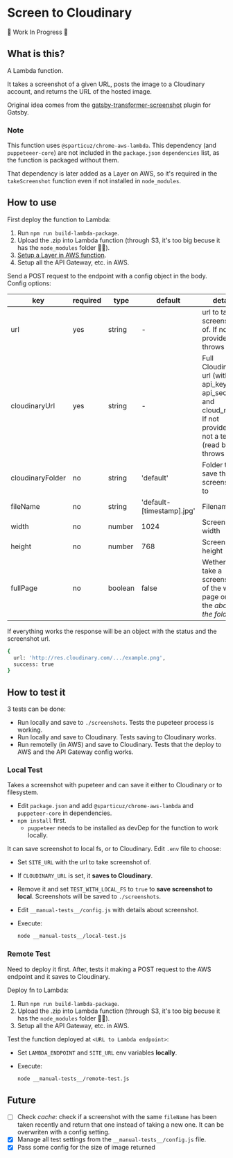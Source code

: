 # Screen to Cloudinary

🚧 Work In Progress 🚧

## What is this?

A Lambda function.

It takes a screenshot of a given URL, posts the image to a Cloudinary account, and returns the URL of the hosted image.

Original idea comes from the [gatsby-transformer-screenshot](https://www.gatsbyjs.com/plugins/gatsby-transformer-screenshot/) plugin for Gatsby.

### Note

This function uses `@sparticuz/chrome-aws-lambda`. This dependency (and `puppeteeer-core`) are not included in the `package.json` `dependencies` list, as the function is packaged without them.

That dependency is later added as a Layer on AWS, so it's required in the `takeScreenshot` function even if not installed in `node_modules`.

## How to use

First deploy the function to Lambda:

1. Run `npm run build-lambda-package`.
2. Upload the .zip into Lambda function (through S3, it's too big becuse it has the `node_modules` folder 🤷‍♂️).
3. [Setup a Layer in AWS function](https://github.com/shelfio/chrome-aws-lambda-layer).
4. Setup all the API Gateway, etc. in AWS.

Send a POST request to the endpoint with a config object in the body. Config options:

| key | required | type | default | details |
|-----|----------|------|---------|---------|
| url | yes | string | - | url to take screenshot of. If not provided, throws error |
| cloudinaryUrl | yes | string | - | Full Cloudinary url (with api_key, api_secret and cloud_name). If not provided and not a test (read below), throws error  |
| cloudinaryFolder | no | string | 'default' | Folder to save the screenshot to |
| fileName | no | string | 'default-[timestamp].jpg' | Filename |
| width | no | number | 1024 | Screenshot width |
| height | no | number | 768 | Screenshot height |
| fullPage | no | boolean | false | Wether to take a screenshot of the whole page or just the *above the fold* |

If everything works the response will be an object with the status and the screenshot url.

```bash
{
  url: 'http://res.cloudinary.com/.../example.png',
  success: true
}
```

## How to test it

3 tests can be done:

- Run locally and save to `./screenshots`. Tests the pupeteer process is working.
- Run locally and save to Cloudinary. Tests saving to Cloudinary works.
- Run remotelly (in AWS) and save to Cloudinary. Tests that the deploy to AWS and the API Gateway config works.

### Local Test

Takes a screenshot with pupeteer and can save it either to Cloudinary or to filesystem.

- Edit `package.json` and add `@sparticuz/chrome-aws-lambda` and `puppeteer-core` in dependencies.
- `npm install` first.
  - `puppeteer` needs to be installed as devDep for the function to work locally.

It can save screenshot to local fs, or to Cloudinary. Edit `.env` file to choose:

- Set `SITE_URL` with the url to take screenshot of.
- If `CLOUDINARY_URL` is set, it **saves to Cloudinary**.
- Remove it and set `TEST_WITH_LOCAL_FS` to `true` to **save screenshot to local**. Screenshots will be saved to `./screenshots`.
- Edit `__manual-tests__/config.js` with details about screenshot.
- Execute:

  ```bash
  node __manual-tests__/local-test.js
  ```

### Remote Test

Need to deploy it first. After, tests it making a POST request to the AWS endpoint and it saves to Cloudinary.

Deploy fn to Lambda:

1. Run `npm run build-lambda-package`.
2. Upload the .zip into Lambda function (through S3, it's too big becuse it has the `node_modules` folder 🤷‍♂️).
3. Setup all the API Gateway, etc. in AWS.

Test the function deployed at `<URL to Lambda endpoint>`:

- Set `LAMBDA_ENDPOINT` and `SITE_URL` env variables **locally**.
- Execute:

  ```bash
  node __manual-tests__/remote-test.js
  ```

## Future

- [ ] Check *cache*: check if a screenshot with the same `fileName` has been taken recently and return that one instead of taking a new one. It can be overwriten with a config setting.
- [x] Manage all test settings from the `__manual-tests__/config.js` file.
- [x] Pass some config for the size of image returned
